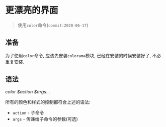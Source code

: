# 更漂亮的界面
> 使用`color`命令(`commit:2020-06-17`)

## 准备
为了使用`color`命令, 应该先安装`colorama`模块, 已经在安装的时候安装好了, 不必重复安装.

## 语法
*color $action $args...*

所有的颜色和样式的控制都符合上述的语法:

- `action` - 子命令
- `args` - 传递给子命令的参数(可选)
